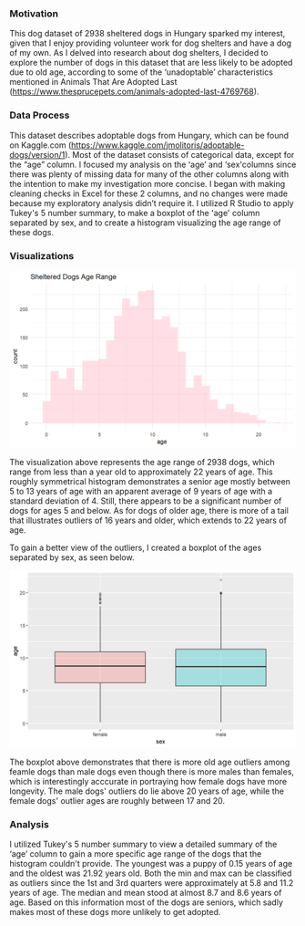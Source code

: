 ### Motivation

This dog dataset of 2938 sheltered dogs in Hungary sparked my interest, given that I enjoy providing volunteer work for dog shelters and have a dog of my own. As I delved into research about dog shelters, I decided to explore the number of dogs in this dataset that are less likely to be adopted due to old age, according to some of the ‘unadoptable’ characteristics mentioned in Animals That Are Adopted Last (https://www.thesprucepets.com/animals-adopted-last-4769768).

### Data Process

This dataset describes adoptable dogs from Hungary, which can be found on Kaggle.com (https://www.kaggle.com/jmolitoris/adoptable-dogs/version/1). Most of the dataset consists of categorical data, except for the “age” column. I focused my analysis on the ‘age’ and ‘sex'columns since there was plenty of missing data for many of the other columns along with the intention to make my investigation more concise. I began with making cleaning checks in Excel for these 2 columns, and no changes were made because my exploratory analysis didn’t require it. I utilized R Studio to apply Tukey's 5 number summary, to make a boxplot of the 'age' column separated by sex, and to create a histogram visualizing the age range of these dogs.

### Visualizations

![My first figure](https://github.com/kmj333/Karen-Magana-EDA/blob/main/dogagehistogram.png)

The visualization above represents the age range of 2938 dogs, which range from less than a year old to approximately 22 years of age. This roughly symmetrical histogram demonstrates a senior age mostly between 5 to 13 years of age with an apparent average of 9 years of age with a standard deviation of 4. Still, there appears to be a significant number of dogs for ages 5 and below. As for dogs of older age, there is more of a tail that illustrates outliers of 16 years and older, which extends to 22 years of age.

To gain a better view of the outliers, I created a boxplot of the ages separated by sex, as seen below.

![My second figure](https://github.com/kmj333/Karen-Magana-EDA/blob/main/dogageboxplot.png)

The boxplot above demonstrates that there is more old age outliers among feamle dogs than male dogs even though there is more males than females, which is interestingly acccurate in portraying how female dogs have more longevity. The male dogs' outliers do lie above 20 years of age, while the female dogs' outlier ages are roughly between 17 and 20. 

### Analysis

I utilized Tukey's 5 number summary to view a detailed summary of the ‘age’ column to gain a more specific age range of the dogs that the histogram couldn't provide. The youngest was a puppy of 0.15 years of age and the oldest was 21.92 years old. Both the min and max can be classified as outliers since the 1st and 3rd quarters were approximately at 5.8 and 11.2 years of age. The median and mean stood at almost 8.7 and 8.6 years of age. Based on this information most of the dogs are seniors, which sadly makes most of these dogs more unlikely to get adopted.
